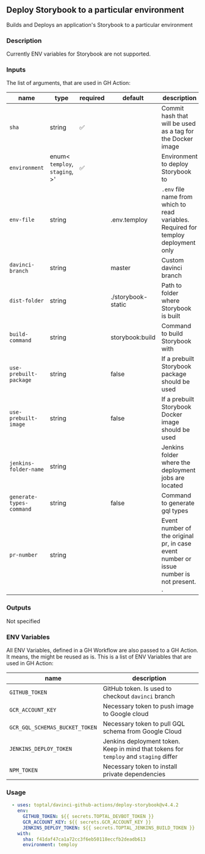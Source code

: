 ## Deploy Storybook to a particular environment

Builds and Deploys an application's Storybook to a particular environment

### Description

Currently ENV variables for Storybook are not supported.

### Inputs

The list of arguments, that are used in GH Action:

| name                     | type                                       | required | default            | description                                                                             |
| ------------------------ | ------------------------------------------ | -------- | ------------------ | --------------------------------------------------------------------------------------- |
| `sha`                    | string                                     | ✅        |                    | Commit hash that will be used as a tag for the Docker image                             |
| `environment`            | enum<<br/>`temploy`,<br/>`staging`,<br/>>' | ✅        |                    | Environment to deploy Storybook to                                                      |
| `env-file`               | string                                     |          | .env.temploy       | `.env` file name from which to read variables. Required for temploy deployment only     |
| `davinci-branch`         | string                                     |          | master             | Custom davinci branch                                                                   |
| `dist-folder`            | string                                     |          | ./storybook-static | Path to folder where Storybook is built                                                 |
| `build-command`          | string                                     |          | storybook:build    | Command to build Storybook with                                                         |
| `use-prebuilt-package`   | string                                     |          | false              | If a prebuilt Storybook package should be used                                          |
| `use-prebuilt-image`     | string                                     |          | false              | If a prebuilt Storybook Docker image should be used                                     |
| `jenkins-folder-name`    | string                                     |          |                    | Jenkins folder where the deployment jobs are located                                    |
| `generate-types-command` | string                                     |          | false              | Command to generate gql types                                                           |
| `pr-number`              | string                                     |          |                    | Event number of the original pr, in case event number or issue number is not present. . |

### Outputs

Not specified

### ENV Variables

All ENV Variables, defined in a GH Workflow are also passed to a GH Action. It means, the might be reused as is.
This is a list of ENV Variables that are used in GH Action:

| name                           | description                                                                           |
| ------------------------------ | ------------------------------------------------------------------------------------- |
| `GITHUB_TOKEN`                 | GitHub token. Is used to checkout `davinci` branch                                    |
| `GCR_ACCOUNT_KEY`              | Necessary token to push image to Google cloud                                         |
| `GCR_GQL_SCHEMAS_BUCKET_TOKEN` | Necessary token to pull GQL schema from Google Cloud                                  |
| `JENKINS_DEPLOY_TOKEN`         | Jenkins deployment token. Keep in mind that tokens for `temploy` and `staging` differ |
| `NPM_TOKEN`                    | Necessary token to install private dependencies                                       |

### Usage

```yaml
  - uses: toptal/davinci-github-actions/deploy-storybook@v4.4.2
    env:
      GITHUB_TOKEN: ${{ secrets.TOPTAL_DEVBOT_TOKEN }}
      GCR_ACCOUNT_KEY: ${{ secrets.GCR_ACCOUNT_KEY }}
      JENKINS_DEPLOY_TOKEN: ${{ secrets.TOPTAL_JENKINS_BUILD_TOKEN }}
    with:
      sha: f41daf47ca1a72cc3f6eb50118eccfb2deadb613
      environment: temploy
```
